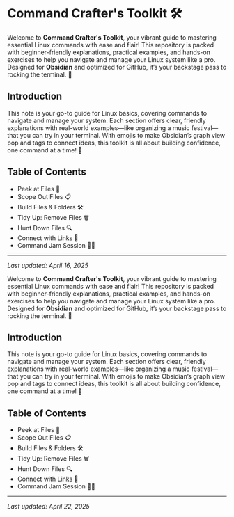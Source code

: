 # Command Crafter's Toolkit 🛠️

Welcome to **Command Crafter's Toolkit**, your vibrant guide to mastering essential Linux commands with ease and flair! This repository is packed with beginner-friendly explanations, practical examples, and hands-on exercises to help you navigate and manage your Linux system like a pro. Designed for **Obsidian** and optimized for GitHub, it’s your backstage pass to rocking the terminal. 🚀

## Introduction

This note is your go-to guide for Linux basics, covering commands to navigate and manage your system. Each section offers clear, friendly explanations with real-world examples—like organizing a music festival—that you can try in your terminal. With emojis to make Obsidian’s graph view pop and tags to connect ideas, this toolkit is all about building confidence, one command at a time! 🌟

## Table of Contents

- Peek at Files 👀
- Scope Out Files 📋
- Build Files & Folders 🛠️
- Tidy Up: Remove Files 🗑️
- Hunt Down Files 🔍
- Connect with Links 🔗
- Command Jam Session 🏋️‍♂️

---

_Last updated: April 16, 2025_

Welcome to **Command Crafter's Toolkit**, your vibrant guide to mastering essential Linux commands with ease and flair! This repository is packed with beginner-friendly explanations, practical examples, and hands-on exercises to help you navigate and manage your Linux system like a pro. Designed for **Obsidian** and optimized for GitHub, it’s your backstage pass to rocking the terminal. 🚀

## Introduction

This note is your go-to guide for Linux basics, covering commands to navigate and manage your system. Each section offers clear, friendly explanations with real-world examples—like organizing a music festival—that you can try in your terminal. With emojis to make Obsidian’s graph view pop and tags to connect ideas, this toolkit is all about building confidence, one command at a time! 🌟

## Table of Contents

- Peek at Files 👀
- Scope Out Files 📋
- Build Files & Folders 🛠️
- Tidy Up: Remove Files 🗑️
- Hunt Down Files 🔍
- Connect with Links 🔗
- Command Jam Session 🏋️‍♂️

---

_Last updated: April 22, 2025_